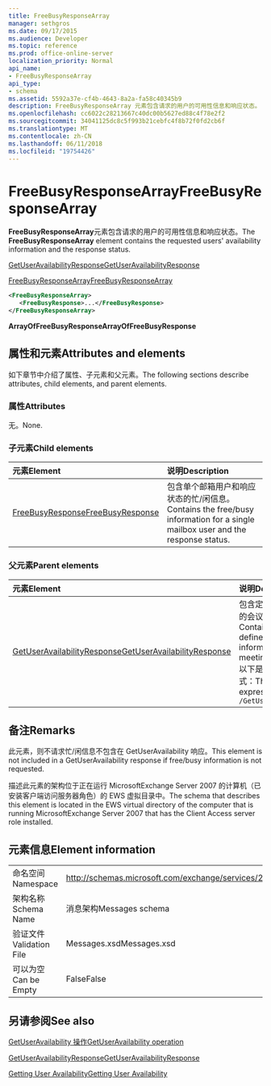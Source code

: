 ```yaml
---
title: FreeBusyResponseArray
manager: sethgros
ms.date: 09/17/2015
ms.audience: Developer
ms.topic: reference
ms.prod: office-online-server
localization_priority: Normal
api_name:
- FreeBusyResponseArray
api_type:
- schema
ms.assetid: 5592a37e-cf4b-4643-8a2a-fa58c40345b9
description: FreeBusyResponseArray 元素包含请求的用户的可用性信息和响应状态。
ms.openlocfilehash: cc6022c28213667c40dc00b5627ed88c4f78e2f2
ms.sourcegitcommit: 34041125dc8c5f993b21cebfc4f8b72f0fd2cb6f
ms.translationtype: MT
ms.contentlocale: zh-CN
ms.lasthandoff: 06/11/2018
ms.locfileid: "19754426"
---
```

# <a name="freebusyresponsearray"></a><span data-ttu-id="d050a-103">FreeBusyResponseArray</span><span class="sxs-lookup"><span data-stu-id="d050a-103">FreeBusyResponseArray</span></span>

<span data-ttu-id="d050a-104">**FreeBusyResponseArray**元素包含请求的用户的可用性信息和响应状态。</span><span class="sxs-lookup"><span data-stu-id="d050a-104">The **FreeBusyResponseArray** element contains the requested users' availability information and the response status.</span></span> 
  
[<span data-ttu-id="d050a-105">GetUserAvailabilityResponse</span><span class="sxs-lookup"><span data-stu-id="d050a-105">GetUserAvailabilityResponse</span></span>](getuseravailabilityresponse.md)
  
[<span data-ttu-id="d050a-106">FreeBusyResponseArray</span><span class="sxs-lookup"><span data-stu-id="d050a-106">FreeBusyResponseArray</span></span>](freebusyresponsearray.md)
  
```xml
<FreeBusyResponseArray>
   <FreeBusyResponse>...</FreeBusyResponse>
</FreeBusyResponseArray>
```

 <span data-ttu-id="d050a-107">**ArrayOfFreeBusyResponse**</span><span class="sxs-lookup"><span data-stu-id="d050a-107">**ArrayOfFreeBusyResponse**</span></span>
## <a name="attributes-and-elements"></a><span data-ttu-id="d050a-108">属性和元素</span><span class="sxs-lookup"><span data-stu-id="d050a-108">Attributes and elements</span></span>

<span data-ttu-id="d050a-109">如下章节中介绍了属性、子元素和父元素。</span><span class="sxs-lookup"><span data-stu-id="d050a-109">The following sections describe attributes, child elements, and parent elements.</span></span>
  
### <a name="attributes"></a><span data-ttu-id="d050a-110">属性</span><span class="sxs-lookup"><span data-stu-id="d050a-110">Attributes</span></span>

<span data-ttu-id="d050a-111">无。</span><span class="sxs-lookup"><span data-stu-id="d050a-111">None.</span></span>
  
### <a name="child-elements"></a><span data-ttu-id="d050a-112">子元素</span><span class="sxs-lookup"><span data-stu-id="d050a-112">Child elements</span></span>

|<span data-ttu-id="d050a-113">**元素**</span><span class="sxs-lookup"><span data-stu-id="d050a-113">**Element**</span></span>|<span data-ttu-id="d050a-114">**说明**</span><span class="sxs-lookup"><span data-stu-id="d050a-114">**Description**</span></span>|
|:-----|:-----|
|[<span data-ttu-id="d050a-115">FreeBusyResponse</span><span class="sxs-lookup"><span data-stu-id="d050a-115">FreeBusyResponse</span></span>](freebusyresponse.md) <br/> |<span data-ttu-id="d050a-116">包含单个邮箱用户和响应状态的忙/闲信息。</span><span class="sxs-lookup"><span data-stu-id="d050a-116">Contains the free/busy information for a single mailbox user and the response status.</span></span>  <br/> |
   
### <a name="parent-elements"></a><span data-ttu-id="d050a-117">父元素</span><span class="sxs-lookup"><span data-stu-id="d050a-117">Parent elements</span></span>

|<span data-ttu-id="d050a-118">**元素**</span><span class="sxs-lookup"><span data-stu-id="d050a-118">**Element**</span></span>|<span data-ttu-id="d050a-119">**说明**</span><span class="sxs-lookup"><span data-stu-id="d050a-119">**Description**</span></span>|
|:-----|:-----|
|[<span data-ttu-id="d050a-120">GetUserAvailabilityResponse</span><span class="sxs-lookup"><span data-stu-id="d050a-120">GetUserAvailabilityResponse</span></span>](getuseravailabilityresponse.md) <br/> |<span data-ttu-id="d050a-121">包含定义用户可用性信息或建议的会议时间信息的属性。</span><span class="sxs-lookup"><span data-stu-id="d050a-121">Contains the properties that define user availability information or suggested meeting time information.</span></span>  <br/> <span data-ttu-id="d050a-122">以下是此元素的 XPath 表达式：</span><span class="sxs-lookup"><span data-stu-id="d050a-122">The following is the XPath expression to this element:</span></span>  <br/>  `/GetUserAvailabilityResponse` <br/> |
   
## <a name="remarks"></a><span data-ttu-id="d050a-123">备注</span><span class="sxs-lookup"><span data-stu-id="d050a-123">Remarks</span></span>

<span data-ttu-id="d050a-124">此元素，则不请求忙/闲信息不包含在 GetUserAvailability 响应。</span><span class="sxs-lookup"><span data-stu-id="d050a-124">This element is not included in a GetUserAvailability response if free/busy information is not requested.</span></span>
  
<span data-ttu-id="d050a-125">描述此元素的架构位于正在运行 MicrosoftExchange Server 2007 的计算机（已安装客户端访问服务器角色）的 EWS 虚拟目录中。</span><span class="sxs-lookup"><span data-stu-id="d050a-125">The schema that describes this element is located in the EWS virtual directory of the computer that is running MicrosoftExchange Server 2007 that has the Client Access server role installed.</span></span>
  
## <a name="element-information"></a><span data-ttu-id="d050a-126">元素信息</span><span class="sxs-lookup"><span data-stu-id="d050a-126">Element information</span></span>

|||
|:-----|:-----|
|<span data-ttu-id="d050a-127">命名空间</span><span class="sxs-lookup"><span data-stu-id="d050a-127">Namespace</span></span>  <br/> |http://schemas.microsoft.com/exchange/services/2006/messages  <br/> |
|<span data-ttu-id="d050a-128">架构名称</span><span class="sxs-lookup"><span data-stu-id="d050a-128">Schema Name</span></span>  <br/> |<span data-ttu-id="d050a-129">消息架构</span><span class="sxs-lookup"><span data-stu-id="d050a-129">Messages schema</span></span>  <br/> |
|<span data-ttu-id="d050a-130">验证文件</span><span class="sxs-lookup"><span data-stu-id="d050a-130">Validation File</span></span>  <br/> |<span data-ttu-id="d050a-131">Messages.xsd</span><span class="sxs-lookup"><span data-stu-id="d050a-131">Messages.xsd</span></span>  <br/> |
|<span data-ttu-id="d050a-132">可以为空</span><span class="sxs-lookup"><span data-stu-id="d050a-132">Can be Empty</span></span>  <br/> |<span data-ttu-id="d050a-133">False</span><span class="sxs-lookup"><span data-stu-id="d050a-133">False</span></span>  <br/> |
   
## <a name="see-also"></a><span data-ttu-id="d050a-134">另请参阅</span><span class="sxs-lookup"><span data-stu-id="d050a-134">See also</span></span>



[<span data-ttu-id="d050a-135">GetUserAvailability 操作</span><span class="sxs-lookup"><span data-stu-id="d050a-135">GetUserAvailability operation</span></span>](getuseravailability-operation.md)
  
[<span data-ttu-id="d050a-136">GetUserAvailabilityResponse</span><span class="sxs-lookup"><span data-stu-id="d050a-136">GetUserAvailabilityResponse</span></span>](getuseravailabilityresponse.md)


[<span data-ttu-id="d050a-137">Getting User Availability</span><span class="sxs-lookup"><span data-stu-id="d050a-137">Getting User Availability</span></span>](http://msdn.microsoft.com/library/d4133fcb-9b0f-4e6b-aadf-a389da83516a%28Office.15%29.aspx)

